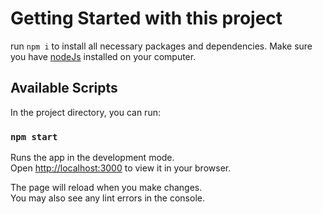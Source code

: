 # Getting Started with this project

run `npm i` to install all necessary packages and dependencies.
Make sure you have [nodeJs](https://nodejs.org/) installed on your computer.

## Available Scripts

In the project directory, you can run:

### `npm start`

Runs the app in the development mode.\
Open [http://localhost:3000](http://localhost:3000) to view it in your browser.

The page will reload when you make changes.\
You may also see any lint errors in the console.
